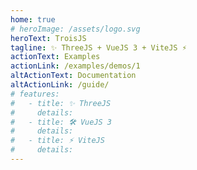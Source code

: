 ```yaml
---
home: true
# heroImage: /assets/logo.svg
heroText: TroisJS
tagline: ✨ ThreeJS + VueJS 3 + ViteJS ⚡
actionText: Examples
actionLink: /examples/demos/1
altActionText: Documentation
altActionLink: /guide/
# features:
#   - title: ✨ ThreeJS
#     details:
#   - title: 🛠️ VueJS 3
#     details:
#   - title: ⚡️ ViteJS
#     details:
---
```

